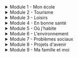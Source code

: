 <details>
  <summary>Module 1 - Mon école</summary>
  <p>
   Les matières: <a href="https://adaligand.github.io/GCSE-French/Education/matierealoud.html">Read aloud</a>&nbsp;<a href="https://adaligand.github.io/GCSE-French/Education/matieredict.html">Dictation</a>&nbsp;<a href="https://adaligand.github.io/GCSE-French/Education/matiereread.html">Reading</a>
  </p>
  <p>
    L'heure: <a href="https://adaligand.github.io/GCSE-French/Education/heurealoud.html">Read aloud</a>&nbsp;<a href="https://adaligand.github.io/GCSE-French/Education/heuredict.html">Dictation</a>&nbsp;<a href="https://adaligand.github.io/GCSE-French/Education/heureread.html">Reading</a>
  </p>
  <p>
    Emploi du temps: <a href="https://adaligand.github.io/GCSE-French/Education/timetablealoud.html">Read aloud</a>&nbsp;<a href="https://adaligand.github.io/GCSE-French/Education/timetabledict.html">Dictation</a>&nbsp;<a href="https://adaligand.github.io/GCSE-French/Education/timetableread.html">Reading</a>
  </p>
  <p>
   Uniforme: <a href="https://adaligand.github.io/GCSE-French/Education/uniformealoud.html">Read aloud</a>&nbsp;<a href="https://adaligand.github.io/GCSE-French/Education/uniformedict.html">Dictation</a>&nbsp;<a href="https://adaligand.github.io/GCSE-French/Education/uniformeread.html">Reading</a>
  </p>
   <p>
   Bâtiments: <a href="https://adaligand.github.io/GCSE-French/Education/batimentaloud.html">Read aloud</a>&nbsp;<a href="https://adaligand.github.io/GCSE-French/Education/batimentdict.html">Dictation</a>&nbsp;<a href="https://adaligand.github.io/GCSE-French/Education/batimentread.html">Reading</a>
  </p>
  <p>
    Règlement: <a href="https://adaligand.github.io/GCSE-French/Education/reglementaloud.html">Read aloud</a>&nbsp;<a href="https://adaligand.github.io/GCSE-French/Education/reglementdict.html">Dictation</a>&nbsp;<a href="https://adaligand.github.io/GCSE-French/Education/reglementread.html">Reading</a>
  </p>
</details>
 

<details>
  <summary>Module 2 - Tourisme</summary>
   <p>
   La météo: <a href="https://adaligand.github.io/GCSE-French/Tourisme/matierealoud.html">Read aloud</a>&nbsp;<a href="https://adaligand.github.io/GCSE-French/Tourisme/matieredict.html">Dictation</a>&nbsp;<a href="https://adaligand.github.io/GCSE-French/Tourisme/matiereread.html">Reading</a>
  </p>
  <p>
    Les transports: <a href="https://adaligand.github.io/GCSE-French/Tourisme/heurealoud.html">Read aloud</a>&nbsp;<a href="https://adaligand.github.io/GCSE-French/Tourisme/heuredict.html">Dictation</a>&nbsp;<a href="https://adaligand.github.io/GCSE-French/Tourisme/heureread.html">Reading</a>
  </p>
  <p>
   L'hebergement: <a href="https://adaligand.github.io/GCSE-French/Tourisme/timetablealoud.html">Read aloud</a>&nbsp;<a href="https://adaligand.github.io/GCSE-French/Tourisme/timetabledict.html">Dictation</a>&nbsp;<a href="https://adaligand.github.io/GCSE-French/Tourisme/timetableread.html">Reading</a>
  </p>
  <p>
  Activités de vacances: <a href="https://adaligand.github.io/GCSE-French/Tourisme/uniformealoud.html">Read aloud</a>&nbsp;<a href="https://adaligand.github.io/GCSE-French/Tourisme/uniformedict.html">Dictation</a>&nbsp;<a href="https://adaligand.github.io/GCSE-French/Tourisme/uniformeread.html">Reading</a>
  </p>
   <p>
   Tourisme: <a href="https://adaligand.github.io/GCSE-French/Tourisme/batimentaloud.html">Read aloud</a>&nbsp;<a href="https://adaligand.github.io/GCSE-French/Tourisme/batimentdict.html">Dictation</a>&nbsp;<a href="https://adaligand.github.io/GCSE-French/Tourisme/batimentread.html">Reading</a>
  </p>
  
</details>

<details>
  <summary>Module 3 - Loisirs</summary>
   <p>
   Les sports: <a href="https://adaligand.github.io/GCSE-French/Loisirs/">Read aloud</a>&nbsp;<a href="https://adaligand.github.io/GCSE-French/Loisirs/">Dictation</a>&nbsp;<a href="https://adaligand.github.io/GCSE-French/Loisirs/">Reading</a>
  </p>
  <p>
    Les loisirs: <a href="https://adaligand.github.io/GCSE-French/Loisirs/">Read aloud</a>&nbsp;<a href="https://adaligand.github.io/GCSE-French/Loisirs/">Dictation</a>&nbsp;<a href="https://adaligand.github.io/GCSE-French/Loisirs/">Reading</a>
  </p>
  <p>
    La fréquence: <a href="https://adaligand.github.io/GCSE-French/Loisirs/">Read aloud</a>&nbsp;<a href="https://adaligand.github.io/GCSE-French/Loisirs/">Dictation</a>&nbsp;<a href="https://adaligand.github.io/GCSE-French/Loisirs/">Reading</a>
  </p>
  <p>
   Les films: <a href="https://adaligand.github.io/GCSE-French/Loisirs/">Read aloud</a>&nbsp;<a href="https://adaligand.github.io/GCSE-French/Loisirs/">Dictation</a>&nbsp;<a href="https://adaligand.github.io/GCSE-French/Loisirs/">Reading</a>
  </p>
   <p>
   Opinions sur les films: <a href="https://adaligand.github.io/GCSE-French/Loisirs/">Read aloud</a>&nbsp;<a href="https://adaligand.github.io/GCSE-French/Loisirs/">Dictation</a>&nbsp;<a href="https://adaligand.github.io/GCSE-French/Loisirs/">Reading</a>
  </p>
  <p>
    Télé ou cinéma?: <a href="https://adaligand.github.io/GCSE-French/Loisirs/">Read aloud</a>&nbsp;<a href="https://adaligand.github.io/GCSE-French/Loisirs/">Dictation</a>&nbsp;<a href="https://adaligand.github.io/GCSE-French/Loisirs/">Reading</a>
  </p>
  <p>
    La technologie: <a href="https://adaligand.github.io/GCSE-French/Loisirs/">Read aloud</a>&nbsp;<a href="https://adaligand.github.io/GCSE-French/Loisirs/">Dictation</a>&nbsp;<a href="https://adaligand.github.io/GCSE-French/Loisirs/">Reading</a>
  </p>
  <p>
    En ligne: <a href="https://adaligand.github.io/GCSE-French/Loisirs/">Read aloud</a>&nbsp;<a href="https://adaligand.github.io/GCSE-French/Loisirs/">Dictation</a>&nbsp;<a href="https://adaligand.github.io/GCSE-French/Loisirs/">Reading</a>
  </p>
  <p>
   La mode: <a href="https://adaligand.github.io/GCSE-French/Loisirs/">Read aloud</a>&nbsp;<a href="https://adaligand.github.io/GCSE-French/Loisirs/">Dictation</a>&nbsp;<a href="https://adaligand.github.io/GCSE-French/Loisirs/">Reading</a>
  </p>
</details>

<details>
  <summary>Module 4 - En bonne santé</summary>
   <p>
   La nourriture: <a href="https://adaligand.github.io/GCSE-French/Santé/">Read aloud</a>&nbsp;<a href="https://adaligand.github.io/GCSE-French/Santé/">Dictation</a>&nbsp;<a href="https://adaligand.github.io/GCSE-French/Santé/">Reading</a>
  </p>
  <p>
   En forme: <a href="https://adaligand.github.io/GCSE-French/Santé/">Read aloud</a>&nbsp;<a href="https://adaligand.github.io/GCSE-French/Santé/">Dictation</a>&nbsp;<a href="https://adaligand.github.io/GCSE-French/Santé/">Reading</a>
  </p>
 
</details>

<details>
  <summary>Module 5 - Où j'habite</summary>
   <p>
   Ma maison: <a href="https://adaligand.github.io/GCSE-French/Region/">Read aloud</a>&nbsp;<a href="https://adaligand.github.io/GCSE-French/Region/">Dictation</a>&nbsp;<a href="https://adaligand.github.io/GCSE-French/Region/">Reading</a>
  </p>
  <p>
   Ma région: <a href="https://adaligand.github.io/GCSE-French/Region/">Read aloud</a>&nbsp;<a href="https://adaligand.github.io/GCSE-French/Region/">Dictation</a>&nbsp;<a href="https://adaligand.github.io/GCSE-French/Region/">Reading</a>
  </p>
  <p>
    Emploi du temps: <a href="https://adaligand.github.io/GCSE-French/Region/">Read aloud</a>&nbsp;<a href="https://adaligand.github.io/GCSE-French/Region/">Dictation</a>&nbsp;<a href="https://adaligand.github.io/GCSE-French/Region/">Reading</a>
  </p>
  <p>
   En ville 1: <a href="https://adaligand.github.io/GCSE-French/Region/">Read aloud</a>&nbsp;<a href="https://adaligand.github.io/GCSE-French/Region/">Dictation</a>&nbsp;<a href="https://adaligand.github.io/GCSE-French/Region/">Reading</a>
  </p>
   <p>
   En ville 2: <a href="https://adaligand.github.io/GCSE-French/Region/">Read aloud</a>&nbsp;<a href="https://adaligand.github.io/GCSE-French/Region/">Dictation</a>&nbsp;<a href="https://adaligand.github.io/GCSE-French/Region/">Reading</a>
  </p>
</details>

<details>
  <summary>Module 6 - L'environnement</summary>
   <p>
   Ma planète: <a href="https://adaligand.github.io/GCSE-French/Planete/">Read aloud</a>&nbsp;<a href="https://adaligand.github.io/GCSE-French/Planete/">Dictation</a>&nbsp;<a href="https://adaligand.github.io/GCSE-French/Planete/">Reading</a>
  </p>
  <p>
   Sauver la planète: <a href="https://adaligand.github.io/GCSE-French/Planete/">Read aloud</a>&nbsp;<a href="https://adaligand.github.io/GCSE-French/Planete/">Dictation</a>&nbsp;<a href="https://adaligand.github.io/GCSE-French/Planete/">Reading</a>
  </p>
  <p>
   Le monde en danger: <a href="https://adaligand.github.io/GCSE-French/Planete/">Read aloud</a>&nbsp;<a href="https://adaligand.github.io/GCSE-French/Planete/">Dictation</a>&nbsp;<a href="https://adaligand.github.io/GCSE-French/Planete/">Reading</a>
  </p>
  <p>
   Pollution 1: <a href="https://adaligand.github.io/GCSE-French/Planete/">Read aloud</a>&nbsp;<a href="https://adaligand.github.io/GCSE-French/Planete/">Dictation</a>&nbsp;<a href="https://adaligand.github.io/GCSE-French/Planete/">Reading</a>
  </p>
   <p>
   Bâtiments: <a href="https://adaligand.github.io/GCSE-French/Planete/">Read aloud</a>&nbsp;<a href="https://adaligand.github.io/GCSE-French/Planete/">Dictation</a>&nbsp;<a href="https://adaligand.github.io/GCSE-French/Planete/">Reading</a>
  </p>
  <p>
    Pollution 2: <a href="https://adaligand.github.io/GCSE-French/Planete/">Read aloud</a>&nbsp;<a href="https://adaligand.github.io/GCSE-French/Planete/">Dictation</a>&nbsp;<a href="https://adaligand.github.io/GCSE-French/Planete/">Reading</a>
  </p>
</details>

<details>
  <summary>Module 7 - Problèmes sociaux</summary>
   <p>
  Problèmes 1: <a href="https://adaligand.github.io/GCSE-French/Societe/">Read aloud</a>&nbsp;<a href="https://adaligand.github.io/GCSE-French/Societe/">Dictation</a>&nbsp;<a href="https://adaligand.github.io/GCSE-French/Societe/">Reading</a>
  </p>
  <p>
    Problèmes 2: <a href="https://adaligand.github.io/GCSE-French/Societe/">Read aloud</a>&nbsp;<a href="https://adaligand.github.io/GCSE-French/Societe/">Dictation</a>&nbsp;<a href="https://adaligand.github.io/GCSE-French/Societe/">Reading</a>
  </p>
  <p>
    Bénévolat 1: <a href="https://adaligand.github.io/GCSE-French/Societe/">Read aloud</a>&nbsp;<a href="https://adaligand.github.io/GCSE-French/Societe/">Dictation</a>&nbsp;<a href="https://adaligand.github.io/GCSE-French/Societe/">Reading</a>
  </p>
  <p>
   Bénévolat 2: <a href="https://adaligand.github.io/GCSE-French/Societe/">Read aloud</a>&nbsp;<a href="https://adaligand.github.io/GCSE-French/Societe/">Dictation</a>&nbsp;<a href="https://adaligand.github.io/GCSE-French/Societe/">Reading</a>
  </p>
</details>

<details>
  <summary>Module 8 - Projets d'avenir</summary>
   <p>
   Mon avenir: <a href="https://adaligand.github.io/GCSE-French/Avenir/">Read aloud</a>&nbsp;<a href="https://adaligand.github.io/GCSE-French/Avenir/">Dictation</a>&nbsp;<a href="https://adaligand.github.io/GCSE-French/Avenir/">Reading</a>
  </p>
  <p>
   Au travail: <a href="https://adaligand.github.io/GCSE-French/Avenir/">Read aloud</a>&nbsp;<a href="https://adaligand.github.io/GCSE-French/Avenir/">Dictation</a>&nbsp;<a href="https://adaligand.github.io/GCSE-French/Avenir/">Reading</a>
  </p>
  <p>
   Les métiers: <a href="https://adaligand.github.io/GCSE-French/Avenir/">Read aloud</a>&nbsp;<a href="https://adaligand.github.io/GCSE-French/Avenir/">Dictation</a>&nbsp;<a href="https://adaligand.github.io/GCSE-French/Avenir/">Reading</a>
  </p>
  </details>

<details>
  <summary>Module 9 - Ma famille et moi</summary>
   <p>
  Ma famille: <a href="https://adaligand.github.io/GCSE-French/Famille/">Read aloud</a>&nbsp;<a href="https://adaligand.github.io/GCSE-French/Famille/">Dictation</a>&nbsp;<a href="https://adaligand.github.io/GCSE-French/Famille/">Reading</a>
  </p>
  <p>
    Les descriptions: <a href="https://adaligand.github.io/GCSE-French/Famille/">Read aloud</a>&nbsp;<a href="https://adaligand.github.io/GCSE-French/Famille/">Dictation</a>&nbsp;<a href="https://adaligand.github.io/GCSE-French/Famille/">Reading</a>
  </p>
  <p>
    La personalité: <a href="https://adaligand.github.io/GCSE-French/Famille/">Read aloud</a>&nbsp;<a href="https://adaligand.github.io/GCSE-French/Famille/">Dictation</a>&nbsp;<a href="https://adaligand.github.io/GCSE-French/Famille/">Reading</a>
  </p>
  <p>
   Les rapports: <a href="https://adaligand.github.io/GCSE-French/Famille/">Read aloud</a>&nbsp;<a href="https://adaligand.github.io/GCSE-French/Famille/">Dictation</a>&nbsp;<a href="https://adaligand.github.io/GCSE-French/Famille/">Reading</a>
  </p>
</details>

